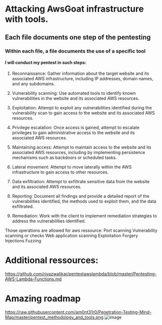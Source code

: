 # Attacking AwsGoat infrastructure with tools.

## Each file documents one step of the pentesting
### Within each file, a file documents the use of a specific tool


#### I will conduct my pentest in such steps: 
1. Reconnaissance: Gather information about the target website and its associated AWS infrastructure, including IP addresses, domain names, and any subdomains.

2. Vulnerability scanning: Use automated tools to identify known vulnerabilities in the website and its associated AWS resources.

3. Exploitation: Attempt to exploit any vulnerabilities identified during the vulnerability scan to gain access to the website and its associated AWS resources.

4. Privilege escalation: Once access is gained, attempt to escalate privileges to gain administrative access to the website and its associated AWS resources.

5. Maintaining access: Attempt to maintain access to the website and its associated AWS resources, including by implementing persistence mechanisms such as backdoors or scheduled tasks.

6. Lateral movement: Attempt to move laterally within the AWS infrastructure to gain access to other resources.

7. Data exfiltration: Attempt to exfiltrate sensitive data from the website and its associated AWS resources.

8. Reporting: Document all findings and provide a detailed report of the vulnerabilities identified, the methods used to exploit them, and the data exfiltrated.

9. Remediation: Work with the client to implement remediation strategies to address the vulnerabilities identified.

Those operations are allowed for aws ressource:
    Port scanning
    Vulnerability scanning or checks
    Web application scanning
    Exploitation
    Forgery
    Injections
    Fuzzing
    
# Additional ressources:
https://github.com/riyazwalikar/pentestawslambda/blob/master/Pentesting-AWS-Lambda-Functions.md 
    
    
# Amazing roadmap
https://raw.githubusercontent.com/am0nt31r0/Penetration-Testing-Mind-Map/master/pentest_methodology_and_tools.png
![image](https://user-images.githubusercontent.com/103506746/216285119-b9ac72b3-7ae4-4609-b671-cb861ee0c75c.png)

